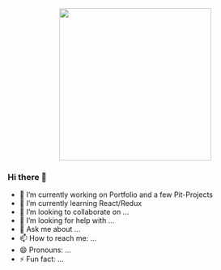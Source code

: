 <div id="header" align="center">
  <img src="https://media0.giphy.com/media/qgQUggAC3Pfv687qPC/giphy.gif" width="300"/>
</div>

### Hi there 👋



- 🔭 I’m currently working on Portfolio and a few Pit-Projects
- 🌱 I’m currently learning React/Redux
- 👯 I’m looking to collaborate on ...
- 🤔 I’m looking for help with ...
- 💬 Ask me about ...
- 📫 How to reach me: ...
- 😄 Pronouns: ...
- ⚡ Fun fact: ...

